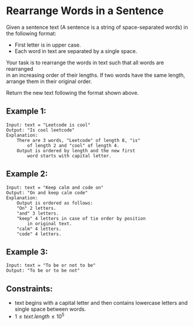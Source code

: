 # Rearrange Words in a Sentence

Given a sentence text (A sentence is a string of space-separated words) in  
the following format:

* First letter is in upper case.
* Each word in text are separated by a single space.

Your task is to rearrange the words in text such that all words are rearranged  
in an increasing order of their lengths. If two words have the same length,  
arrange them in their original order.

Return the new text following the format shown above.

 

## Example 1:

    Input: text = "Leetcode is cool"
    Output: "Is cool leetcode"
    Explanation: 
        There are 3 words, "Leetcode" of length 8, "is"  
            of length 2 and "cool" of length 4.
        Output is ordered by length and the new first  
            word starts with capital letter.
    
## Example 2:

    Input: text = "Keep calm and code on"
    Output: "On and keep calm code"
    Explanation: 
        Output is ordered as follows:
        "On" 2 letters.
        "and" 3 letters.
        "keep" 4 letters in case of tie order by position 
            in original text.
        "calm" 4 letters.
        "code" 4 letters.

## Example 3:

    Input: text = "To be or not to be"
    Output: "To be or to be not"
    
    
    
## Constraints:

* text begins with a capital letter and then contains lowercase letters and  
    single space between words.
* $1 \le text.length \le 10^5$

